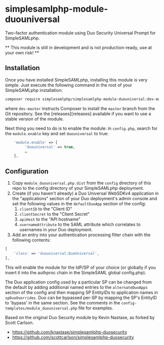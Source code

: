 # simplesamlphp-module-duouniversal

Two-factor authentication module using Duo Security Universal Prompt for SimpleSAMLphp.

** This module is still in development and is not production-ready, use at your own risk! **

## Installation

Once you have installed SimpleSAMLphp, installing this module is very simple.
Just execute the following command in the root of your SimpleSAMLphp
installation:

```bash
composer require simplesamlphp/simplesamlphp-module-duouniversal:dev-master
```

where `dev-master` instructs Composer to install the `master` branch from the
Git repository. See the [releases][releases]
available if you want to use a stable version of the module.

Next thing you need to do is to enable the module: in `config.php`,
search for the `module.enable` key and set `duouniversal` to true:

```php
    'module.enable' => [
         'duouniversal' => true,
         …
    ],
```

## Configuration

1. Copy `module_duouniversal.php.dist` from the `config` directory of this repo to the config directory of your SimpleSAMLphp deployment.
2. Create (if you haven't already) a Duo Universal WebSDKv4 application in the "applications" section of your Duo deployment's admin console and set the following values in the `defaultDuoApp` section of the config:
   1. `clientID` to the "Client ID"
   2. `clientSecret` to the "Client Secret"
   3. `apiHost` to the "API hostname"
   4. `usernameAttribute` to the SAML attribute which correlates to usernames in your Duo deployment.
3. Add an entry into your authentication processing filter chain with the following contents:

```php
[
    'class' => 'duouniversal:DuoUniversal',
],
```

This will enable the module for the IdP/SP of your choice (or globally if you insert it into the authproc chain in the SimpleSAML global config.php).

The Duo application config used by a particular SP can be changed from the default by adding additional named entries to the `alternateDuoApps` section of the config and then mapping SP EntityIDs to application names in `spDuoOverrides`. Duo can be bypassed per-SP by mapping the SP's EntityID to 'bypass' in the same section. See the comments in the `config-templates/module_duouniversal.php` file for examples.

Based on the original Duo Security module by Kevin Nastase, as forked by Scott Carlson.

- https://github.com/knastase/simplesamlphp-duosecurity
- https://github.com/scottcarlson/simplesamlphp-duosecurity
